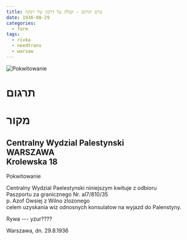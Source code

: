 ```yaml
---
title: טרם תורגם - קבלה על דרכון של רבקה 
date: 1936-08-29
categories:
  - form
tags:
  - rivka
  - needtrans
  - warsaw
---
```



![Pokwitowanie](/pupko-papers/assets/images/1936-08-29-rywka-pokwitowanie.jpg)

# תרגום

# מקור

Centralny Wydzial Palestynski  
WARSZAWA  
Krolewska 18  
---

Pokwitowanie

Centralny Wydzial Paelestynski niniejszym kwituje z odbioru  
Paszportu za granicznego  Nr. aI7/810/35  
p. Azof Owsiej z Wilno zlozonego  
celem uzyskania wiz odnosnych konsulatow na wyjazd do Palenstyny.

Rywa --- yzur????

Warszawa, dn. 29.8.1936
